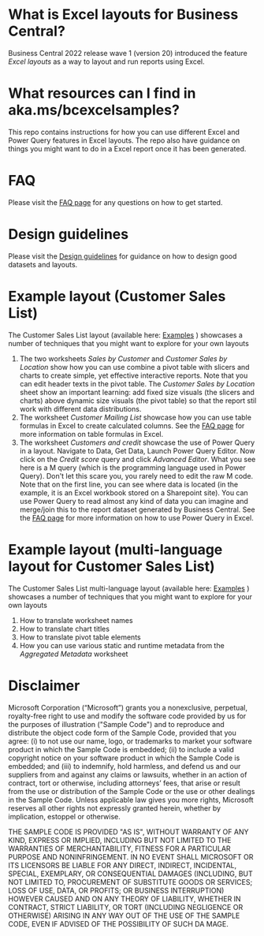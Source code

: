 # What is Excel layouts for Business Central?
Business Central 2022 release wave 1 (version 20) introduced the feature _Excel layouts_ as a way to layout and run reports using Excel.

# What resources can I find in aka.ms/bcexcelsamples?
This repo contains instructions for how you can use different Excel and Power Query features in Excel layouts. The repo also have guidance on things you might want to do in a Excel report once it has been generated.

# FAQ
Please visit the [FAQ page](FAQ.md) for any questions on how to get started.

# Design guidelines
Please visit the [Design guidelines](./guidelines/README.md) for guidance on how to design good datasets and layouts.

# Example layout (Customer Sales List)

The Customer Sales List layout (available here: [Examples](./layouts%20(ready%20to%20use)) ) showcases a number of techniques that you might want to explore for your own layouts

1. The two worksheets _Sales by Customer_ and _Customer Sales by Location_ show how you can use combine a pivot table with slicers and charts to create simple, yet effective interactive reports. Note that you can edit header texts in the pivot table. The _Customer Sales by Location_ sheet show an important learning: add fixed size visuals (the slicers and charts) above dynamic size visuals (the pivot table) so that the report stil work with different data distributions. 
1. The worksheet _Customer Mailing List_ showcase how you can use table formulas in Excel to create calculated columns. See the [FAQ page](FAQ.md) for more information on table formulas in Excel.
1. The worksheet _Customers and credit_ showcase the use of Power Query in a layout. Navigate to Data, Get Data, Launch Power Query Editor. Now click on the _Credit score_ query and click _Advanced Editor_. What you see here is a M query (which is the programming language used in Power Query). Don't let this scare you, you rarely need to edit the raw M code. Note that on the first line, you can see where data is located (in the example, it is an Excel workbook stored on a Sharepoint site). You can use Power Query to read almost any kind of data you can imagine and merge/join this to the report dataset generated by Business Central. See the [FAQ page](FAQ.md) for more information on how to use Power Query in Excel.

# Example layout (multi-language layout for Customer Sales List)

The Customer Sales List multi-language layout (available here: [Examples](./layouts%20(ready%20to%20use)) ) showcases a number of techniques that you might want to explore for your own layouts

1. How to translate worksheet names
1. How to translate chart titles
1. How to translate pivot table elements
1. How you can use various static and runtime metadata from the *Aggregated Metadata* worksheet 


# Disclaimer
Microsoft Corporation (“Microsoft”) grants you a nonexclusive, perpetual, royalty-free right to use and modify the software code provided by us for the purposes of illustration  ("Sample Code") and to reproduce and distribute the object code form of the Sample Code, provided that you agree: (i) to not use our name, logo, or trademarks to market your software product in which the Sample Code is embedded; (ii) to include a valid copyright notice on your software product in which the Sample Code is embedded; and (iii) to indemnify, hold harmless, and defend us and our suppliers from and against any claims or lawsuits, whether in an action of contract, tort or otherwise, including attorneys’ fees, that arise or result from the use or distribution of the Sample Code or the use or other dealings in the Sample Code. Unless applicable law gives you more rights, Microsoft reserves all other rights not expressly granted herein, whether by implication, estoppel or otherwise. 

THE SAMPLE CODE IS PROVIDED "AS IS", WITHOUT WARRANTY OF ANY KIND, EXPRESS OR IMPLIED, INCLUDING BUT NOT LIMITED TO THE WARRANTIES OF MERCHANTABILITY, FITNESS FOR A PARTICULAR PURPOSE AND NONINFRINGEMENT. IN NO EVENT SHALL MICROSOFT OR ITS LICENSORS BE LIABLE FOR ANY DIRECT, INDIRECT, INCIDENTAL, SPECIAL, EXEMPLARY, OR CONSEQUENTIAL DAMAGES (INCLUDING, BUT NOT LIMITED TO, PROCUREMENT OF SUBSTITUTE GOODS OR SERVICES; LOSS OF USE, DATA, OR PROFITS; OR BUSINESS INTERRUPTION) HOWEVER CAUSED AND ON ANY THEORY OF LIABILITY, WHETHER IN CONTRACT, STRICT LIABILITY, OR TORT (INCLUDING NEGLIGENCE OR OTHERWISE) ARISING IN ANY WAY OUT OF THE USE OF THE SAMPLE CODE, EVEN IF ADVISED OF THE POSSIBILITY OF SUCH DA MAGE.

